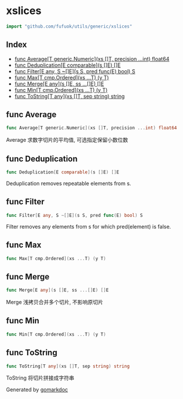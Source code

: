 <!-- Code generated by gomarkdoc. DO NOT EDIT -->

# xslices

```go
import "github.com/fufuok/utils/generic/xslices"
```

## Index

- [func Average\[T generic.Numeric\]\(xs \[\]T, precision ...int\) float64](<#Average>)
- [func Deduplication\[E comparable\]\(s \[\]E\) \[\]E](<#Deduplication>)
- [func Filter\[E any, S \~\[\]E\]\(s S, pred func\(E\) bool\) S](<#Filter>)
- [func Max\[T cmp.Ordered\]\(xs ...T\) \(y T\)](<#Max>)
- [func Merge\[E any\]\(s \[\]E, ss ...\[\]E\) \[\]E](<#Merge>)
- [func Min\[T cmp.Ordered\]\(xs ...T\) \(y T\)](<#Min>)
- [func ToString\[T any\]\(xs \[\]T, sep string\) string](<#ToString>)


<a name="Average"></a>
## func Average

```go
func Average[T generic.Numeric](xs []T, precision ...int) float64
```

Average 求数字切片的平均值, 可选指定保留小数位数

<a name="Deduplication"></a>
## func Deduplication

```go
func Deduplication[E comparable](s []E) []E
```

Deduplication removes repeatable elements from s.

<a name="Filter"></a>
## func Filter

```go
func Filter[E any, S ~[]E](s S, pred func(E) bool) S
```

Filter removes any elements from s for which pred\(element\) is false.

<a name="Max"></a>
## func Max

```go
func Max[T cmp.Ordered](xs ...T) (y T)
```



<a name="Merge"></a>
## func Merge

```go
func Merge[E any](s []E, ss ...[]E) []E
```

Merge 浅拷贝合并多个切片, 不影响原切片

<a name="Min"></a>
## func Min

```go
func Min[T cmp.Ordered](xs ...T) (y T)
```



<a name="ToString"></a>
## func ToString

```go
func ToString[T any](xs []T, sep string) string
```

ToString 将切片拼接成字符串

Generated by [gomarkdoc](<https://github.com/princjef/gomarkdoc>)
